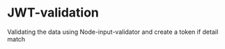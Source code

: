 # JWT-validation

Validating the data using Node-input-validator and create a token if detail match
